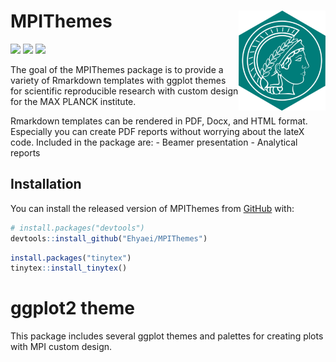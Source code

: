 
<!-- README.md is generated from README.Rmd. Please edit that file -->

# MPIThemes <a href={https://github.com/Ehyaei/MPIThemes}><img src="man/figures/logo.png" align="right" width=139 height=160 alt="logo with an image of a MPI Templates" />

[![](https://img.shields.io/badge/devel%20version-0.0.0.9000-#FD8008.svg)](https://github.com/Ehyaei/MPIThemes)
[![](https://img.shields.io/badge/lifecycle-experimental-orange.svg)](https://lifecycle.r-lib.org/articles/stages.html#experimental)
[![](https://img.shields.io/github/last-commit/Ehyaei/MPIThemes.svg)](https://github.com/Ehyaei/MPIThemes/commits/master)

The goal of the MPIThemes package is to provide a variety of Rmarkdown
templates with ggplot themes for scientific reproducible research with
custom design for the MAX PLANCK institute.

Rmarkdown templates can be rendered in PDF, Docx, and HTML format.
Especially you can create PDF reports without worrying about the lateX
code. Included in the package are: - Beamer presentation - Analytical
reports

## Installation

You can install the released version of MPIThemes from
[GitHub](https://github.com/) with:

``` r
# install.packages("devtools")
devtools::install_github("Ehyaei/MPIThemes")
```

``` r
install.packages("tinytex")
tinytex::install_tinytex()
```

# ggplot2 theme

This package includes several ggplot themes and palettes for creating
plots with MPI custom design.
